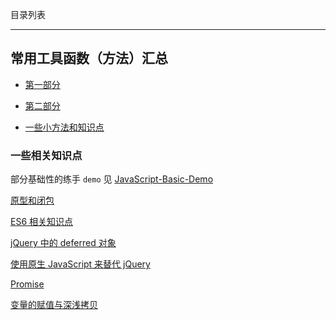 目录列表

----

## 常用工具函数（方法）汇总

* [第一部分](https://github.com/hanekaoru/WebLearningNotes/blob/master/js/util/01.md)

* [第二部分](https://github.com/hanekaoru/WebLearningNotes/blob/master/js/util/02.md)

* [一些小方法和知识点](https://github.com/hanekaoru/WebLearningNotes/blob/master/js/util/03.md)


### 一些相关知识点

部分基础性的练手 `demo` 见 [JavaScript-Basic-Demo](https://github.com/hanekaoru/JavaScript-Basic-Demo)

[原型和闭包](https://github.com/hanekaoru/WebLearningNotes/blob/master/js/note/01.md)

[ES6 相关知识点](https://github.com/hanekaoru/WebLearningNotes/blob/master/js/note/02.md)

[jQuery 中的 deferred 对象](https://github.com/hanekaoru/WebLearningNotes/blob/master/js/note/03.md)

[使用原生 JavaScript 来替代 jQuery](https://github.com/hanekaoru/WebLearningNotes/blob/master/js/note/04.md)

[Promise](https://github.com/hanekaoru/WebLearningNotes/blob/master/js/note/05.md)

[变量的赋值与深浅拷贝](https://github.com/hanekaoru/WebLearningNotes/blob/master/js/note/06.md)

